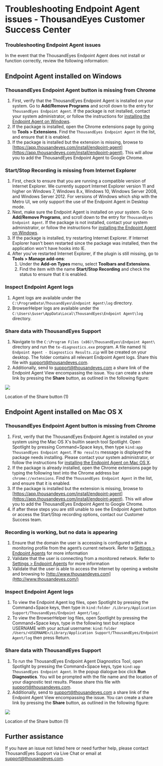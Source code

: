 # Troubleshooting Endpoint Agent issues - ThousandEyes Customer Success Center

### Troubleshooting Endpoint Agent issues

In the event that the ThousandEyes Endpoint Agent does not install or function correctly, review the following information:

## Endpoint Agent installed on Windows

### ThousandEyes Endpoint Agent button is missing from Chrome

1. First, verify that the ThousandEyes Endpoint Agent is installed on your system. Go to **Add/Remove Programs** and scroll down to the entry for `ThousandEyes Endpoint Agent`. If the package is not installed, contact your system administrator, or follow the instructions for [installing the Endpoint Agent on Windows](https://success.thousandeyes.com/PublicArticlePage?articleIdParam=kA044000000CnBuCAK_Installing-the-Endpoint-Agent-for-Windows).
2. If the package is installed, open the Chrome extensions page by going to **Tools &gt; Extensions**. Find the `ThousandEyes Endpoint Agent` in the list, and ensure that it is enabled.
3. If the package is installed but the extension is missing, browse to [https://app.thousandeyes.com/install/endpoint-agent](https://app.thousandeyes.com/install/endpoint-agent). This will allow you to add the ThousandEyes Endpoint Agent to Google Chrome.

### Start/Stop Recording is missing from Internet Explorer

1. First, check to ensure that you are running a compatible version of Internet Explorer. We currently support Internet Explorer version 11 and higher on Windows 7, Windows 8.x, Windows 10, Windows Server 2008, and Windows Server 2012. For versions of Windows which ship with the Metro UI, we only support the use of the Endpoint Agent in Desktop mode.
2. Next, make sure the Endpoint Agent is installed on your system. Go to **Add/Remove Programs**, and scroll down to the entry for `ThousandEyes Endpoint Agent`. If the package is not installed, contact your system administrator, or follow the instructions for [installing the Endpoint Agent on Windows](https://success.thousandeyes.com/PublicArticlePage?articleIdParam=kA044000000CnBuCAK_Installing-the-Endpoint-Agent-for-Windows).
3. If the package is installed, try restarting Internet Explorer. If Internet Explorer hasn't been restarted since the package was installed, then the application won't have hooks into IE.
4. After you've restarted Internet Explorer, if the plugin is still missing, go to **Tools &gt; Manage add-ons**:
   1. Under the **Add-on Types** menu, select **Toolbars and Extensions**.
   2. Find the item with the name **Start/Stop Recording** and check the status to ensure that it is enabled.

### Inspect Endpoint Agent logs

1. Agent logs are available under the `C:\ProgramData\ThousandEyes\Endpoint Agent\log` directory.
2. BrowserHelper logs are available under the `C:\Users\$user\AppData\Local\ThousandEyes\Endpoint Agent\log` directory.

### Share data with ThousandEyes Support

1. Navigate to the `C:\Program Files (x86)\ThousandEyes\Endpoint Agent\` directory and run the `te-diagnostics.exe` program. A file named `TE Endpoint Agent - Diagnostics Results.zip` will be created on your desktop. The folder contains all relevant Endpoint Agent logs. Share this file with [support@thousandeyes.com](mailto:support@thousandeyes.com).
2. Additionally, send to [support@thousandeyes.com](mailto:support@thousandeyes.com) a share link of the Endpoint Agent View encompassing the issue. You can create a share link by pressing the **Share** button, as outlined in the following figure:

![](https://lh4.googleusercontent.com/WoMwLIP0zENVnSw21YtQMTNZqzEFFdUVkMct4ylBqEg8n8XRLy9WEzPzsmbhfM4ctGbNiwsZ03lnd1OzaZxGsjAOZ0FVubbw4aBAWv_3SrsGM33r1XxzDwG1RoL0DfEp45jN4mCg)

Location of the Share button \(1\)

## Endpoint Agent installed on Mac OS X

### ThousandEyes Endpoint Agent button is missing from Chrome

1. First, verify that the ThousandEyes Endpoint Agent is installed on your system using the Mac OS X's builtin search tool Spotlight. Open Spotlight by pressing Command+Space keys, then type `kind:app ThousandEyes Endpoint Agent`. If `No results` message is displayed the package needs installing. Please contact your system administrator, or follow the instructions for [installing the Endpoint Agent on Mac OS X](http://success.thousandeyes.com/PublicArticlePage?articleIdParam=kA044000000CnBvCAK_Installing-the-Endpoint-Agent-for-Mac-OS-X-1476477152096).
2. If the package is already installed, open the Chrome extensions page by typing the following text into the Chrome address bar `chrome://extensions`. Find the `ThousandEyes Endpoint Agent` in the list, and ensure that it is enabled.
3. If the package is installed but the extension is missing, browse to [https://app.thousandeyes.com/install/endpoint-agent](https://app.thousandeyes.com/install/endpoint-agent). This will allow you to add the ThousandEyes Endpoint Agent to Google Chrome.
4. If after these steps you are still unable to see the Endpoint Agent button or access the Start/Stop recording options, contact our Customer Success team.

### Recording is working, but no data is appearing

1. Ensure that the domain the user is accessing is configured within a monitoring profile from the agent’s current network. Refer to [Settings &gt; Endpoint Agents](https://app.thousandeyes.com/settings/agents/endpoint/) for more information
2. Validate that the user is connecting from a monitored network. Refer to [Settings &gt; Endpoint Agents](https://app.thousandeyes.com/settings/agents/endpoint/) for more information
3. Validate that the user is able to access the Internet by opening a website and browsing to [http://www.thousandeyes.com](http://www.thousandeyes.com/)

### Inspect Endpoint Agent logs

1. To view the Endpoint Agent log files, open Spotlight by pressing the Command+Space keys, then type in `kind:folder /Library/Application Support/ThousandEyes/Endpoint Agent/log/`.
2. To view the BrowserHelper log files, open Spotlight by pressing the Command+Space keys, type in the following text but replace USERNAME with your actual username: `kind:folder /Users/<USERNAME>/Library/Application Support/ThousandEyes/Endpoint Agent/log` then press Return.

### Share data with ThousandEyes Support

1. To run the ThousandEyes Endpoint Agent Diagnostics Tool, open Spotlight by pressing the Command+Space keys, type `kind:app ThousandEyes Endpoint Agent`. In the popup dialogue box click **Run Diagnostics**. You will be prompted with the file name and the location of your diagnostic test results. Please share this file with [support@thousandeyes.com](mailto:support@thousandeyes.com).
2. Additionally, send to [support@thousandeyes.com](mailto:support@thousandeyes.com) a share link of the Endpoint Agent View encompassing the issue. You can create a share link by pressing the **Share** button, as outlined in the following figure:

![](https://lh6.googleusercontent.com/hzDxebK3Fax50-iVSZ2w-GVt3aRZms6vfl4UXvdicoHmF6QX2O1OK71InmkWl6fiZNo2iXl8prey6cZQfCEXWt7TB3ydBT6d2yX-H2zoOaZqKiNfdT6gXGS1W9Rno0rEg9u0UUUk)

Location of the Share button \(1\)

## Further assistance

If you have an issue not listed here or need further help, please contact ThousandEyes Support via Live Chat or email at [support@thousandeyes.com](mailto:support@thousandeyes.com).

